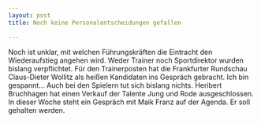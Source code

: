 ```yaml
---
layout: post
title: Noch keine Personalentscheidungen gefallen

---
```


Noch ist unklar, mit welchen Führungskräften die Eintracht den Wiederaufstieg angehen wird. Weder Trainer noch Sportdirektor wurden bislang verpflichtet. Für den Trainerposten hat die Frankfurter Rundschau Claus-Dieter Wollitz als heißen Kandidaten ins Gespräch gebracht. Ich bin gespannt... Auch bei den Spielern tut sich bislang nichts. Heribert Bruchhagen hat einen Verkauf der Talente Jung und Rode ausgeschlossen. In dieser Woche steht ein Gespräch mit Maik Franz auf der Agenda. Er soll gehalten werden.


